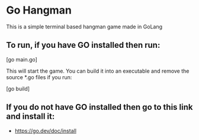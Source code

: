 # Go Hangman

This is a simple terminal based hangman game made in GoLang

## To run, if you have GO installed then run:

[go main.go]

This will start the game. You can build it into an executable and remove the source *.go files if you run:

[go build]

## If you do not have GO installed then go to this link and install it:

* https://go.dev/doc/install
